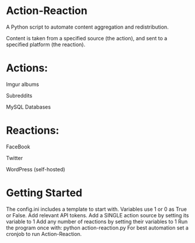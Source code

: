 # Action-Reaction
A Python script to automate content aggregation and redistribution.

Content is taken from a specified source (the action), and sent to a specified platform (the reaction).

# Actions:

Imgur albums

Subreddits

MySQL Databases

# Reactions:

FaceBook

Twitter

WordPress (self-hosted)

# Getting Started

The config.ini includes a template to start with. Variables use 1 or 0 as True or False.
Add relevant API tokens.
Add a SINGLE action source by setting its variable to 1
Add any number of reactions by setting their variables to 1
Run the program once with: python action-reaction.py
For best automation set a cronjob to run Action-Reaction.
